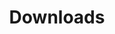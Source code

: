 ---
layout: default
title: Downloads
nav_order: 4
has_children: true
permalink: docs/Downloads
has_toc: false
---